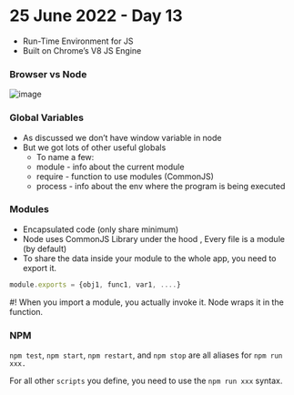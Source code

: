 # 25 June 2022 - Day 13

- Run-Time Environment for JS
- Built on Chrome’s V8 JS Engine

### Browser vs Node

![image](https://user-images.githubusercontent.com/66965591/175787385-c45f6ccd-fec9-417b-a853-5d41acde048d.png)


### Global Variables

- As discussed we don’t have window variable in node
- But we got lots of other useful globals
    - To name a few:
    - module - info about the current module
    - require - function to use modules (CommonJS)
    - process - info about the env where the program is being executed

### Modules

- Encapsulated code (only share minimum)
- Node uses CommonJS Library under the hood , Every file is a module (by default)
- To share the data inside your module to the whole app, you need to export it.

```jsx
module.exports = {obj1, func1, var1, ....}
```

#! When you import a module, you actually invoke it.
Node wraps it in the function.

### NPM

`npm test`, `npm start`, `npm restart`, and `npm stop` are all aliases for `npm run xxx.`

For all other `scripts` you define, you need to use the `npm run xxx` syntax.
